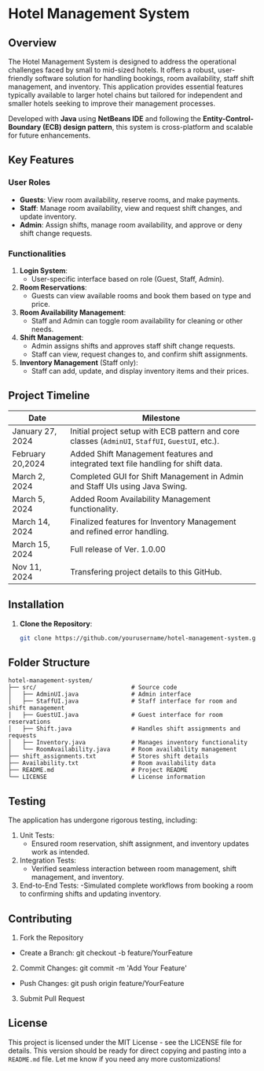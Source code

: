 # Hotel Management System

## Overview
The Hotel Management System is designed to address the operational challenges faced by small to mid-sized hotels. It offers a robust, user-friendly software solution for handling bookings, room availability, staff shift management, and inventory. This application provides essential features typically available to larger hotel chains but tailored for independent and smaller hotels seeking to improve their management processes.

Developed with **Java** using **NetBeans IDE** and following the **Entity-Control-Boundary (ECB) design pattern**, this system is cross-platform and scalable for future enhancements.

## Key Features
### User Roles
- **Guests**: View room availability, reserve rooms, and make payments.
- **Staff**: Manage room availability, view and request shift changes, and update inventory.
- **Admin**: Assign shifts, manage room availability, and approve or deny shift change requests.

### Functionalities
1. **Login System**:
   - User-specific interface based on role (Guest, Staff, Admin).
2. **Room Reservations**:
   - Guests can view available rooms and book them based on type and price.
3. **Room Availability Management**:
   - Staff and Admin can toggle room availability for cleaning or other needs.
4. **Shift Management**:
   - Admin assigns shifts and approves staff shift change requests.
   - Staff can view, request changes to, and confirm shift assignments.
5. **Inventory Management** (Staff only):
   - Staff can add, update, and display inventory items and their prices.

## Project Timeline
| Date            | Milestone                                         |
|-----------------|---------------------------------------------------|
| January 27, 2024| Initial project setup with ECB pattern and core classes (`AdminUI`, `StaffUI`, `GuestUI`, etc.). |
| February 20,2024| Added Shift Management features and integrated text file handling for shift data. |
| March 2, 2024   | Completed GUI for Shift Management in Admin and Staff UIs using Java Swing. |
| March 5, 2024   | Added Room Availability Management functionality. |
| March 14, 2024  | Finalized features for Inventory Management and refined error handling. |
| March 15, 2024  | Full release of Ver. 1.0.00 |
| Nov 11, 2024    | Transfering project details to this GitHub. |

## Installation
1. **Clone the Repository**:
   ```bash
   git clone https://github.com/yourusername/hotel-management-system.git

## Folder Structure
```
hotel-management-system/
├── src/                           # Source code
│   ├── AdminUI.java               # Admin interface
│   ├── StaffUI.java               # Staff interface for room and shift management
│   ├── GuestUI.java               # Guest interface for room reservations
│   ├── Shift.java                 # Handles shift assignments and requests
│   ├── Inventory.java             # Manages inventory functionality
│   └── RoomAvailability.java      # Room availability management
├── shift_assignments.txt          # Stores shift details
├── Availability.txt               # Room availability data
├── README.md                      # Project README
└── LICENSE                        # License information
```

## Testing
The application has undergone rigorous testing, including:

1. Unit Tests:
   - Ensured room reservation, shift assignment, and inventory updates work as intended.
2. Integration Tests:
   - Verified seamless interaction between room management, shift management, and inventory.
3. End-to-End Tests:
 -Simulated complete workflows from booking a room to confirming shifts and updating inventory.

## Contributing
1. Fork the Repository
 - Create a Branch: git checkout -b feature/YourFeature
2. Commit Changes: git commit -m 'Add Your Feature'
 - Push Changes: git push origin feature/YourFeature
3. Submit Pull Request


## License
This project is licensed under the MIT License - see the LICENSE file for details.
This version should be ready for direct copying and pasting into a `README.md` file. Let me know if you need any more customizations!


